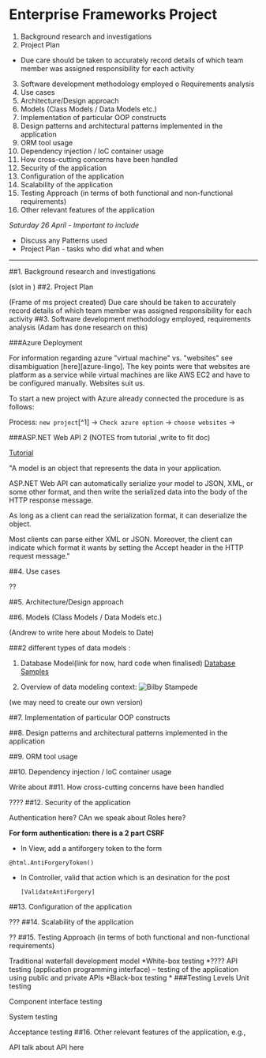 Enterprise Frameworks Project
=======================

1. Background research and investigations
2. Project Plan
 - Due care should be taken to accurately record details of which team member was assigned responsibility for each activity
3. Software development methodology employed o Requirements analysis
4. Use cases
5. Architecture/Design approach
6. Models (Class Models / Data Models etc.)
7. Implementation of particular OOP constructs
8. Design patterns and architectural patterns implemented in the application
9. ORM tool usage
10. Dependency injection / IoC container usage
11. How cross-cutting concerns have been handled
12. Security of the application
13. Configuration of the application
14. Scalability of the application
15. Testing Approach (in terms of both functional and non-functional requirements)
16. Other relevant features of the application

*Saturday 26 April - Important to include*
- Discuss any Patterns used
- Project Plan - tasks who did what and when

------

##1. Background research and investigations

(slot in  )
##2. Project Plan

(Frame of ms project created)
Due care should be taken to accurately record details of which team member was assigned responsibility for each activity
##3. Software development methodology employed, requirements analysis
(Adam has done research on this)

###Azure Deployment

For information regarding azure "virtual machine" vs. "websites" see disambiguation [here][azure-lingo]. The key points were that websites are platform as a service while virtual machines are like AWS EC2 and have to be configured manually. Websites suit us.

To start a new project with Azure already connected the procedure is as follows:

Process: `new project`[^1] -> `Check azure option` -> `choose websites` ->

[^!1]: New .NET 4.5.1 MVC5 with API and unit tests 

###ASP.NET Web API 2
(NOTES from tutorial ,write to fit doc)

[Tutorial](http://www.asp.net/web-api/overview/getting-started-with-aspnet-web-api/tutorial-your-first-web-api)


"A model is an object that represents the data in your application. 

ASP.NET Web API can automatically serialize your model to JSON, XML, or some other format, and then write the serialized data into the body of the HTTP response message. 

As long as a client can read the serialization format, it can deserialize the object.

 Most clients can parse either XML or JSON. Moreover, the client can indicate which format it wants by setting the Accept header in the HTTP request message."


##4. Use cases

??


##5. Architecture/Design approach


##6. Models (Class Models / Data Models etc.)

(Andrew to write here about Models to Date)

###2 different types of data models :

1. Database Model(link for now, hard code when finalised)
[Database Samples](https://github.com/andburn/maps-ent/blob/master/documentation/DatabaseSample.md)


2. Overview of data modeling context: 
![Bilby Stampede](http://upload.wikimedia.org/wikipedia/commons/thumb/2/2b/Data_modeling_context.svg/500px-Data_modeling_context.svg.png)

(we may need to create our own version)

##7. Implementation of particular OOP constructs

##8. Design patterns and architectural patterns implemented in the application

##9. ORM tool usage


##10. Dependency injection / IoC container usage

Write about 
##11. How cross-cutting concerns have been handled

????
##12. Security of the application

Authentication here? 
CAn we speak about  Roles here?

**For form authentication: there is a 2 part CSRF**

- In View, add a antiforgery token to the form

 `@html.AntiForgeryToken()`

- In Controller, valid that action which is an desination for the post

    `[ValidateAntiForgery]`
	


##13. Configuration of the application

???
##14. Scalability of the application

??
##15. Testing Approach (in terms of both functional and non-functional requirements)

Traditional waterfall development model
    *White-box testing
        *???? API testing (application programming interface) – testing of the application using public and private APIs
     *Black-box testing
     *
###Testing Levels
Unit testing

Component interface testing

System testing

Acceptance testing 
##16. Other relevant features of the application, e.g.,


API talk about API here

